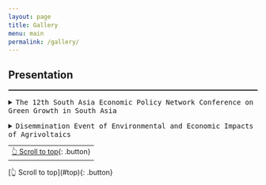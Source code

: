 ```yaml
---
layout: page
title: Gallery
menu: main
permalink: /gallery/
---
```

<a name="top"></a>

## Presentation

<hr style="border:.25px solid grey">

<details>
<summary><kbd>The 12th South Asia Economic Policy Network Conference on Green Growth in South Asia</kbd></summary>
<img src="/assets/gallery/Mohsin PEDL Presentatoin WB 2023.jpg" alt='Presenting findings of Paper VI: Bricks to blocks: An exploratory study of a policy and practices in the construction sector of Bangladesh' width=770px height=430px align="center">
<p style="text-align: center; font-size: 12px; color: blue;">Presenting findings of Paper VI: Bricks to blocks</p>
<img src='/assets/gallery/Presenters and Organizers WB 2023.jpg' alt='Presenters and Organizers WB 2023' width=770px height=430px align="center" />
<p style="text-align: center; font-size: 12px; color: blue;">All Speaker of the Day 2 of The 12th South Asia Economic Policy Network Conference on Green Growth in South Asia</p>
</details>
<p> </p>

  <details>
  <summary><kbd>Disemmination Event of Environmental and Economic Impacts of Agrivoltaics</kbd></summary>
    <img src='/assets/gallery/EnvCC Cluster BIGD 1.jpg' alt='BIGD Researchers of Environment and Climate Change Cluster' width=770px height=430px align="center" />
<p style="text-align: center; font-size: 12px; color: blue;">BIGD Researchers of Environment and Climate Change Cluster </p>
  </details>

<p> </p>
<div align="right">
<table><td>
<a href="#top">👆 Scroll to top</a>{: .button}
</td></table>
</div>
[👆 Scroll to top](#top){: .button}

<!--
- **Course Name** \
 [Ttile](url){:target="_blank"}.
-->
